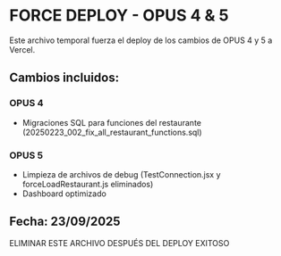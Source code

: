 # FORCE DEPLOY - OPUS 4 & 5

Este archivo temporal fuerza el deploy de los cambios de OPUS 4 y 5 a Vercel.

## Cambios incluidos:

### OPUS 4
- Migraciones SQL para funciones del restaurante (20250223_002_fix_all_restaurant_functions.sql)

### OPUS 5  
- Limpieza de archivos de debug (TestConnection.jsx y forceLoadRestaurant.js eliminados)
- Dashboard optimizado

## Fecha: 23/09/2025

ELIMINAR ESTE ARCHIVO DESPUÉS DEL DEPLOY EXITOSO
